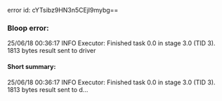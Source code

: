 error id: cYTsibz9HN3n5CEjl9mybg==
### Bloop error:

25/06/18 00:36:17 INFO Executor: Finished task 0.0 in stage 3.0 (TID 3). 1813 bytes result sent to driver
#### Short summary: 

25/06/18 00:36:17 INFO Executor: Finished task 0.0 in stage 3.0 (TID 3). 1813 bytes result sent to d...